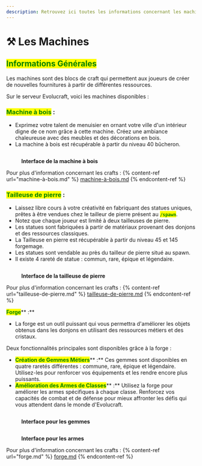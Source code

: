 ```yaml
---
description: Retrouvez ici toutes les informations concernant les machines
---
```


# ⚒️ Les Machines

## <mark style="color:green;">Informations Générales</mark>

Les machines sont des blocs de craft qui permettent aux joueurs de créer de nouvelles fournitures à partir de différentes ressources.&#x20;

Sur le serveur Evolucraft, voici les machines disponibles :

### <mark style="color:green;">**Machine à bois**</mark>**&#x20;:**

* Exprimez votre talent de menuisier en ornant votre ville d'un intérieur digne de ce nom grâce à cette machine. Créez une ambiance chaleureuse avec des meubles et des décorations en bois.
* La machine à bois est récupérable à partir du niveau 40 bûcheron.

<figure><img src="../.gitbook/assets/Interface_MachineBois.png" alt=""><figcaption><p><strong>Interface de la machine à bois</strong></p></figcaption></figure>

Pour plus d'information concernant les crafts : 
{% content-ref url="machine-à-bois.md" %}
[machine-à-bois.md](machine-à-bois.md)
{% endcontent-ref %}

### <mark style="color:green;">**Tailleuse de pierre**</mark>**&#x20;:**

* Laissez libre cours à votre créativité en fabriquant des statues uniques, prêtes à être vendues chez le tailleur de pierre présent au <mark style="color:green;">**`/spawn`**</mark>.
* &#x20;Notez que chaque joueur est limité à deux tailleuses de pierre.
* Les statues sont fabriquées à partir de matériaux provenant des donjons et des ressources classiques.
* La Tailleuse en pierre est récupérable à partir du niveau 45 et 145 forgemage.
* Les statues sont vendable au près du tailleur de pierre situé au spawn. 
* Il existe 4 rareté de statue : commun, rare, épique et légendaire.

<figure><img src="../.gitbook/assets/Interface_TailleusePierre.png" alt=""><figcaption><p><strong>Interface de la tailleuse de pierre</strong></p></figcaption></figure>

Pour plus d'information concernant les crafts : 
{% content-ref url="tailleuse-de-pierre.md" %}
[tailleuse-de-pierre.md](tailleuse-de-pierre.md)
{% endcontent-ref %}

<mark style="color:green;">**Forge**</mark>** :**

* La forge est un outil puissant qui vous permettra d'améliorer les objets obtenus dans les donjons en utilisant des ressources métiers et des cristaux.&#x20;

Deux fonctionnalités principales sont disponibles grâce à la forge :

* <mark style="color:green;">**Création de Gemmes Métiers**</mark>** :** Ces gemmes sont disponibles en quatre raretés différentes : commune, rare, épique et légendaire. Utilisez-les pour renforcer vos équipements et les rendre encore plus puissants.
* <mark style="color:green;">**Amélioration des Armes de Classes**</mark>** :** Utilisez la forge pour améliorer les armes spécifiques à chaque classe. Renforcez vos capacités de combat et de défense pour mieux affronter les défis qui vous attendent dans le monde d'Evolucraft.

<figure><img src="../.gitbook/assets/Interface_Forge1.png" alt=""><figcaption><p><strong>Interface pour les gemmes</strong></p></figcaption></figure><figure><img src="../.gitbook/assets/Interface_Forge2.png" alt=""><figcaption><p><strong>Interface pour les armes</strong></p></figcaption></figure>

Pour plus d'information concernant les crafts : 
{% content-ref url="forge.md" %}
[forge.md](forge.md)
{% endcontent-ref %}